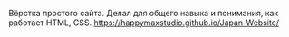 Вёрстка простого сайта. Делал для общего навыка и понимания, как работает HTML, CSS. 
https://happymaxstudio.github.io/Japan-Website/
